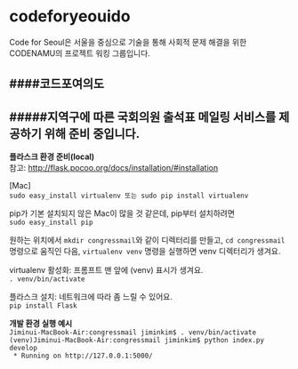codeforyeouido
==============

Code for Seoul은 서울을 중심으로 기술을 통해 사회적 문제 해결을 위한 CODENAMU의 프로젝트 워킹 그룹입니다.

####코드포여의도
---
#####지역구에 따른 국회의원 출석표 메일링 서비스를 제공하기 위해 준비 중입니다.
---
**플라스크 환경 준비(local)**  
참고: http://flask.pocoo.org/docs/installation/#installation

[Mac]  
```sudo easy_install virtualenv 또는 sudo pip install virtualenv```

pip가 기본 설치되지 않은 Mac이 많을 것 같은데, pip부터 설치하려면  
```sudo easy_install pip```

원하는 위치에서 ```mkdir congressmail```와 같이 디렉터리를 만들고, ```cd congressmail``` 명령으로 움직인 다음,
```virtualenv venv``` 명령을 실행하면 venv 디렉터리가 생겨요.

virtualenv 활성화: 프롬프트 맨 앞에 (venv) 표시가 생겨요.  
```. venv/bin/activate```

플라스크 설치: 네트워크에 따라 좀 느릴 수 있어요.  
```pip install Flask```

**개발 환경 실행 예시**  
```Jiminui-MacBook-Air:congressmail jiminkim$ . venv/bin/activate```  
```(venv)Jiminui-MacBook-Air:congressmail jiminkim$ python index.py develop```  
``` * Running on http://127.0.0.1:5000/```
